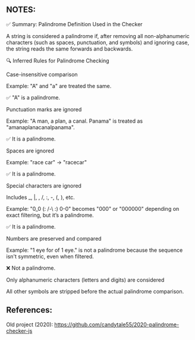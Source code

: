 

## NOTES:

✅ Summary: Palindrome Definition Used in the Checker

A string is considered a palindrome if, after removing all non-alphanumeric characters (such as spaces, punctuation, and symbols) and ignoring case, the string reads the same forwards and backwards.

🔍 Inferred Rules for Palindrome Checking

Case-insensitive comparison

Example: "A" and "a" are treated the same.

✅ "A" is a palindrome.

Punctuation marks are ignored

Example: "A man, a plan, a canal. Panama" is treated as "amanaplanacanalpanama".

✅ It is a palindrome.

Spaces are ignored

Example: "race car" → "racecar"

✅ It is a palindrome.

Special characters are ignored

Includes _, |, \, /, :, -, (, ), etc.

Example: "0_0 (: /-\ :) 0-0" becomes "000" or "000000" depending on exact filtering, but it’s a palindrome.

✅ It is a palindrome.

Numbers are preserved and compared

Example: "1 eye for of 1 eye." is not a palindrome because the sequence isn't symmetric, even when filtered.

❌ Not a palindrome.

Only alphanumeric characters (letters and digits) are considered

All other symbols are stripped before the actual palindrome comparison.







## References:
Old project (2020): https://github.com/candytale55/2020-palindrome-checker-js 
